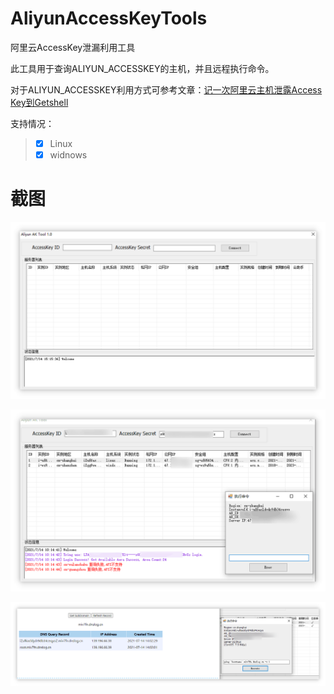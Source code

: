 # AliyunAccessKeyTools

阿里云AccessKey泄漏利用工具

此工具用于查询ALIYUN_ACCESSKEY的主机，并且远程执行命令。

对于ALIYUN_ACCESSKEY利用方式可参考文章：[记一次阿里云主机泄露Access Key到Getshell](https://www.freebuf.com/articles/web/255717.html)

支持情况：

>- [x] Linux
>- [x] widnows

# 截图

![image-20210714151545472](/images/image-20210714151545472.png)

![image-20210714151729994](/images/image-20210714151729994.png)

![image-20210714151648610](/images/image-20210714151648610.png)

